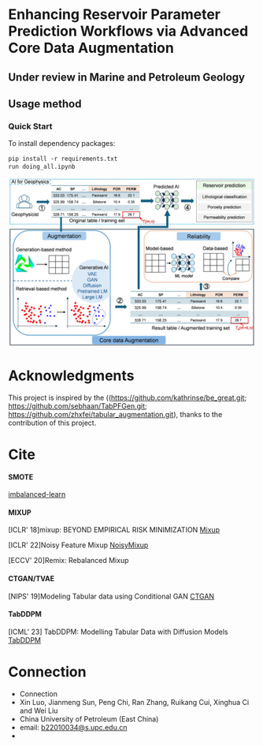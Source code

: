 # Enhancing Reservoir Parameter Prediction Workflows via Advanced Core Data Augmentation
## Under review in Marine and Petroleum Geology



## Usage method
### Quick Start
To install dependency packages:
```
pip install -r requirements.txt
run doing_all.ipynb
```
![image](workflow.jpg)

# Acknowledgments
This project is inspired by the ((https://github.com/kathrinse/be_great.git; https://github.com/sebhaan/TabPFGen.git; https://github.com/zhxfei/tabular_augmentation.git), thanks to the contribution of this project.

# Cite

#### SMOTE
[imbalanced-learn](https://github.com/scikit-learn-contrib/imbalanced-learn)
#### MIXUP
[ICLR' 18]mixup: BEYOND EMPIRICAL RISK MINIMIZATION [Mixup](https://github.com/facebookresearch/mixup-cifar10)

[ICLR' 22]Noisy Feature Mixup
[NoisyMixup](https://github.com/erichson/NFM)

[ECCV' 20]Remix: Rebalanced Mixup

#### CTGAN/TVAE
[NIPS' 19]Modeling Tabular data using Conditional GAN
[CTGAN](https://github.com/sdv-dev/CTGAN)

#### TabDDPM
[ICML' 23] TabDDPM: Modelling Tabular Data with Diffusion Models
[TabDDPM](https://github.com/yandex-research/tab-ddpm)

# Connection
- Connection
- Xin Luo, Jianmeng Sun, Peng Chi, Ran Zhang, Ruikang Cui, Xinghua Ci and Wei Liu
- China University of Petroleum (East China)
- email: b22010034@s.upc.edu.cn
- 
